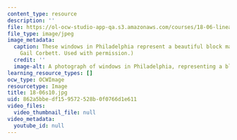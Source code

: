```yaml
---
content_type: resource
description: ''
file: https://ol-ocw-studio-app-qa.s3.amazonaws.com/courses/18-06-linear-algebra-spring-2010/862a5bbedf159572528b0f0766d1e611_18-06s10.jpg
file_type: image/jpeg
image_metadata:
  caption: These windows in Philadelphia represent a beautiful block matrix. (Courtesy
    Gail Corbett. Used with permission.)
  credit: ''
  image-alt: A photograph of windows in Philadelphia, representing a block matrix.
learning_resource_types: []
ocw_type: OCWImage
resourcetype: Image
title: 18-06s10.jpg
uid: 862a5bbe-df15-9572-528b-0f0766d1e611
video_files:
  video_thumbnail_file: null
video_metadata:
  youtube_id: null
---
```

